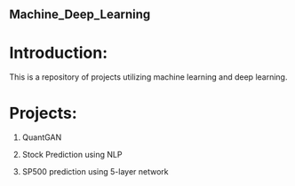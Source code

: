 ## Machine_Deep_Learning

# Introduction:

This is a repository of projects utilizing machine learning and deep learning.

# Projects:

1. QuantGAN

2. Stock Prediction using NLP

3. SP500 prediction using 5-layer network

